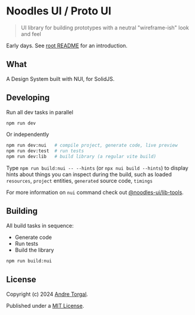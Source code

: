 # Noodles UI / Proto UI

> UI library for building prototypes with a neutral "wireframe-ish" look and feel

Early days. See [root README](../../../README.md) for an introduction.

## What

A Design System built with NUI, for SolidJS.

## Developing

Run all dev tasks in parallel

```bash
npm run dev
```

Or independently

```bash
npm run dev:nui   # compile project, generate code, live preview
npm run dev:test  # run tests
npm run dev:lib   # build library (a regular vite build)
```

Type `npm run build:nui -- --hints` (or `npx nui build --hints`) to display hints about things you can inspect during the build, such as loaded `resources`, `project` entities, `generated` source code, `timings`

For more information on `nui` command check out [@noodles-ui/lib-tools](../../support/lib-tools/README.md).

## Building

All build tasks in sequence:

- Generate code
- Run tests
- Build the library

```bash
npm run build:nui
```

## License

Copyright (c) 2024 [Andre Torgal](https://andretorgal.com/).

Published under a [MIT License](https://andrezero.mit-license.org/2024).
